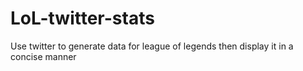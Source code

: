 LoL-twitter-stats
=================

Use twitter to generate data for league of legends then display it in a concise manner

